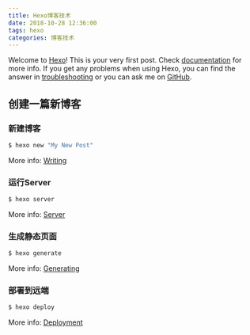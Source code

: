 ```yaml
---
title: Hexo博客技术
date: 2018-10-28 12:36:00
tags: hexo
categories: 博客技术
---
```

Welcome to [Hexo](https://hexo.io/)! This is your very first post. Check [documentation](https://hexo.io/docs/) for more info. If you get any problems when using Hexo, you can find the answer in [troubleshooting](https://hexo.io/docs/troubleshooting.html) or you can ask me on [GitHub](https://github.com/hexojs/hexo/issues).

## 创建一篇新博客

### 新建博客

``` bash
$ hexo new "My New Post"
```

More info: [Writing](https://hexo.io/docs/writing.html)

### 运行Server

``` bash
$ hexo server
```

More info: [Server](https://hexo.io/docs/server.html)

### 生成静态页面

``` bash
$ hexo generate
```

More info: [Generating](https://hexo.io/docs/generating.html)

### 部署到远端

``` bash
$ hexo deploy
```

More info: [Deployment](https://hexo.io/docs/deployment.html)
